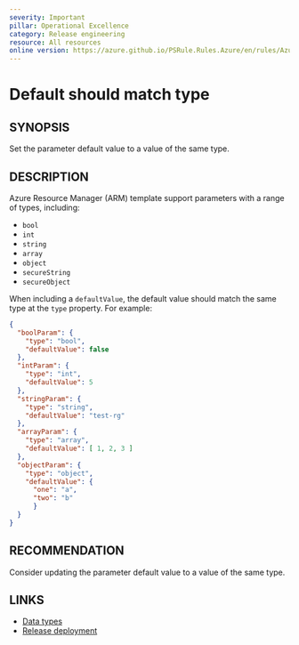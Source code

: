```yaml
---
severity: Important
pillar: Operational Excellence
category: Release engineering
resource: All resources
online version: https://azure.github.io/PSRule.Rules.Azure/en/rules/Azure.Template.ParameterDataTypes/
---
```


# Default should match type

## SYNOPSIS

Set the parameter default value to a value of the same type.

## DESCRIPTION

Azure Resource Manager (ARM) template support parameters with a range of types, including:

- `bool`
- `int`
- `string`
- `array`
- `object`
- `secureString`
- `secureObject`

When including a `defaultValue`, the default value should match the same type at the `type` property.
For example:

```json
{
  "boolParam": {
    "type": "bool",
    "defaultValue": false
  },
  "intParam": {
    "type": "int",
    "defaultValue": 5
  },
  "stringParam": {
    "type": "string",
    "defaultValue": "test-rg"
  },
  "arrayParam": {
    "type": "array",
    "defaultValue": [ 1, 2, 3 ]
  },
  "objectParam": {
    "type": "object",
    "defaultValue": {
      "one": "a",
      "two": "b"
      }
  }
}
```

## RECOMMENDATION

Consider updating the parameter default value to a value of the same type.

## LINKS

- [Data types](https://docs.microsoft.com/azure/azure-resource-manager/templates/template-syntax#data-types)
- [Release deployment](https://docs.microsoft.com/azure/architecture/framework/devops/release-engineering-cd#automation)
